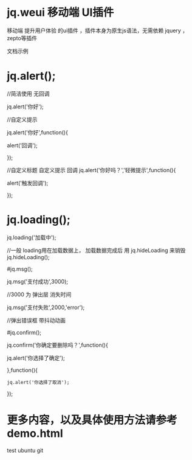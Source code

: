 # jq.weui 移动端 UI插件
移动端 提升用户体验 的ui插件 ，插件本身为原生js语法，无需依赖 jquery ，zepto等插件

文档示例

# jq.alert(); 

//简洁使用 无回调

jq.alert('你好');

//自定义提示 

jq.alert('你好',function(){

alert('回调');

});


//自定义标题 自定义提示  回调
jq.alert('你好吗？','轻微提示',function(){

 alert('触发回调');

 }); 
 
 
# jq.loading();

jq.loading('加载中');

//一般 loading用在加载数据上， 加载数据完成后 用 jq.hideLoading 来销毁
jq.hideLoading();

#jq.msg();

jq.msg('支付成功',3000);

//3000 为 弹出层 消失时间

jq.msg('支付失败',2000,'error');

//弹出错误框 带抖动动画








#jq.confirm();

jq.confirm('你确定要删除吗？',function(){

   jq.alert('你选择了确定');

},function(){

    jq.alert('你选择了取消');

  });
  
  
# 更多内容，以及具体使用方法请参考demo.html  
 test ubuntu git


